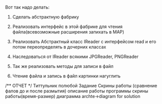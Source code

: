 Вот так надо делать:

1. Сделать абстрактную фабрику
2. Реализовать интерфейс в этой фабрике для чтения файла(всевозможные расширения запихать в MAP)

3. Реализовать Абстрактный класс IReader с интерфейсом read и его потом переопределять в дочерних классах
4. Наследоваться от IReader всякими JPGReader, PNGReader
5. Так же реализовать методы для записи в файл

6. Чтение файла и запись в файл картинки нагуглить


/** ОТЧЕТ */
Титтульник полюбой
Задание
Скрины работы (сравнение фалов до и после размытия)
описание работы программы
скрины работы(время-размер)
диаграмма archte->diagram for solution
